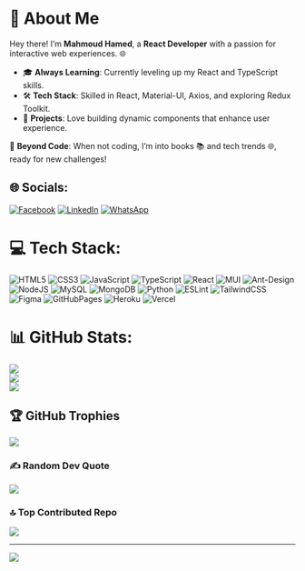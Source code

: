 # 💫 About Me

Hey there! I’m **Mahmoud Hamed**, a **React Developer** with a passion for interactive web experiences. 🌐

- 🎓 **Always Learning**: Currently leveling up my React and TypeScript skills.
- 🛠️ **Tech Stack**: Skilled in React, Material-UI, Axios, and exploring Redux Toolkit.
- 🚀 **Projects**: Love building dynamic components that enhance user experience.

🌱 **Beyond Code**: When not coding, I’m into books 📚 and tech trends 🌐, ready for new challenges!



## 🌐 Socials:
[![Facebook](https://img.shields.io/badge/Facebook-%231877F2.svg?logo=Facebook&logoColor=white)](https://facebook.com/mahmoud.hamid.779642) 
[![LinkedIn](https://img.shields.io/badge/LinkedIn-%230077B5.svg?logo=linkedin&logoColor=white)](https://linkedin.com/in/mahmoud-hamed-7691641a1/) 
[![WhatsApp](https://img.shields.io/badge/WhatsApp-%25D366.svg?logo=whatsapp&logoColor=white)](https://wa.me/201030030296)


# 💻 Tech Stack:
![HTML5](https://img.shields.io/badge/html5-%23E34F26.svg?style=for-the-badge&logo=html5&logoColor=white) 
![CSS3](https://img.shields.io/badge/css3-%231572B6.svg?style=for-the-badge&logo=css3&logoColor=white) 
![JavaScript](https://img.shields.io/badge/javascript-%23323330.svg?style=for-the-badge&logo=javascript&logoColor=%23F7DF1E) 
![TypeScript](https://img.shields.io/badge/typescript-%23007ACC.svg?style=for-the-badge&logo=typescript&logoColor=white) 
![React](https://img.shields.io/badge/react-%2320232a.svg?style=for-the-badge&logo=react&logoColor=%2361DAFB) 
![MUI](https://img.shields.io/badge/MUI-%230081CB.svg?style=for-the-badge&logo=mui&logoColor=white) 
![Ant-Design](https://img.shields.io/badge/-AntDesign-%230170FE?style=for-the-badge&logo=ant-design&logoColor=white) 
![NodeJS](https://img.shields.io/badge/node.js-6DA55F?style=for-the-badge&logo=node.js&logoColor=white) 
![MySQL](https://img.shields.io/badge/mysql-4479A1.svg?style=for-the-badge&logo=mysql&logoColor=white) 
![MongoDB](https://img.shields.io/badge/MongoDB-%234ea94b.svg?style=for-the-badge&logo=mongodb&logoColor=white) 
![Python](https://img.shields.io/badge/python-3670A0?style=for-the-badge&logo=python&logoColor=ffdd54) 
![ESLint](https://img.shields.io/badge/ESLint-4B3263?style=for-the-badge&logo=eslint&logoColor=white) 
![TailwindCSS](https://img.shields.io/badge/tailwindcss-%2338B2AC.svg?style=for-the-badge&logo=tailwind-css&logoColor=white) 
![Figma](https://img.shields.io/badge/figma-%23F24E1E.svg?style=for-the-badge&logo=figma&logoColor=white) 
![GitHubPages](https://img.shields.io/badge/github%20pages-121013?style=for-the-badge&logo=github&logoColor=white) 
![Heroku](https://img.shields.io/badge/heroku-%23430098.svg?style=for-the-badge&logo=heroku&logoColor=white) 
![Vercel](https://img.shields.io/badge/vercel-%23000000.svg?style=for-the-badge&logo=vercel&logoColor=white)

# 📊 GitHub Stats:
![](https://github-readme-stats.vercel.app/api?username=mahmoudhamed169&theme=radical&hide_border=false&include_all_commits=false&count_private=false)<br/>
![](https://github-readme-streak-stats.herokuapp.com/?user=mahmoudhamed169&theme=radical&hide_border=false)<br/>
![](https://github-readme-stats.vercel.app/api/top-langs/?username=mahmoudhamed169&theme=radical&hide_border=false&include_all_commits=false&count_private=false&layout=compact)

## 🏆 GitHub Trophies
![](https://github-profile-trophy.vercel.app/?username=mahmoudhamed169&theme=radical&no-frame=false&no-bg=true&margin-w=4)

### ✍️ Random Dev Quote
![](https://quotes-github-readme.vercel.app/api?type=horizontal&theme=radical)

### 🔝 Top Contributed Repo
![](https://github-contributor-stats.vercel.app/api?username=mahmoudhamed169&limit=5&theme=dark&combine_all_yearly_contributions=true)

---
[![](https://visitcount.itsvg.in/api?id=mahmoudhamed169&icon=0&color=0)](https://visitcount.itsvg.in)

<!-- Proudly created with GPRM ( https://gprm.itsvg.in ) -->
